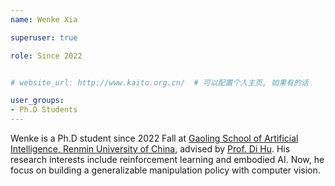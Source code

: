 ```yaml
---
name: Wenke Xia

superuser: true

role: Since 2022


# website_url: http://www.kaito.org.cn/  # 可以配置个人主页, 如果有的话

user_groups:
- Ph.D Students
---
```

Wenke is a Ph.D student since 2022 Fall at [Gaoling School of Artificial Intelligence, Renmin University of China](http://ai.ruc.edu.cn/), advised by [Prof. Di Hu](https://dtaoo.github.io/). His research interests include reinforcement learning and embodied AI. Now, he focus on building a generalizable manipulation policy with computer vision.

